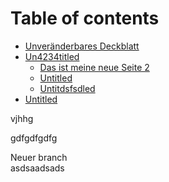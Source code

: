 # Table of contents

* [Unveränderbares Deckblatt](README.md)
* [Un4234titled](un4234titled/README.md)
  * [Das ist meine neue Seite 2](un4234titled/das-ist-meine-neue-seite-2.md)
  * [Untitled](untitled.md)
  * [Untitdsfsdled](un4234titled/untitdsfsdled.md)
* [Untitled](untitled.md)

vjhhg

gdfgdfgdfg

Neuer branch  
asdsaadsads
